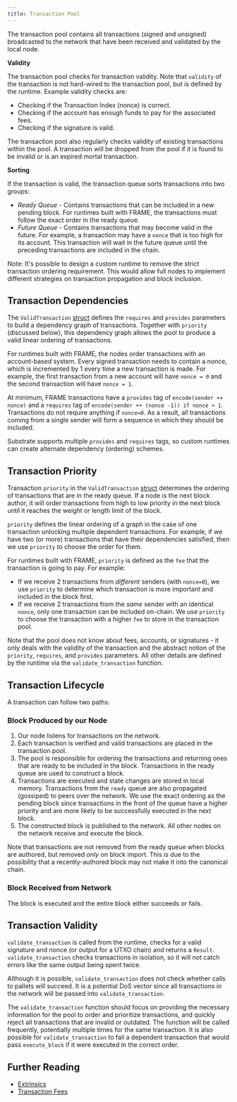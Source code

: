 ```yaml
---
title: Transaction Pool
---
```


The transaction pool contains all transactions (signed and unsigned) broadcasted to the network that
have been received and validated by the local node.

**Validity**

The transaction pool checks for transaction validity. Note that `validity` of the transaction is not
hard-wired to the transaction pool, but is defined by the runtime. Example validity checks are:

- Checking if the Transaction Index (nonce) is correct.
- Checking if the account has enough funds to pay for the associated fees.
- Checking if the signature is valid.

The transaction pool also regularly checks validity of existing transactions within the pool. A
transaction will be dropped from the pool if it is found to be invalid or is an expired mortal transaction.

**Sorting**

If the transaction is valid, the transaction queue sorts transactions into two groups:

- _Ready Queue_ - Contains transactions that can be included in a new pending block. For runtimes
  built with FRAME, the transactions must follow the exact order in the ready queue.
- _Future Queue_ - Contains transactions that may become valid in the future. For example, a
  transaction may have a `nonce` that is too high for its account. This transaction will wait in the
  future queue until the preceding transactions are included in the chain.

Note: It's possible to design a custom runtime to remove the strict transaction ordering
requirement. This would allow full nodes to implement different strategies on transaction
propagation and block inclusion.

## Transaction Dependencies

The `ValidTransaction`
[struct](https://substrate.dev/rustdocs/latest/sp_runtime/transaction_validity/struct.ValidTransaction.html)
defines the `requires` and `provides` parameters to build a dependency graph of transactions.
Together with `priority` (discussed below), this dependency graph allows the pool to produce a valid
linear ordering of transactions.

For runtimes built with FRAME, the nodes order transactions with an account-based system. Every
signed transaction needs to contain a nonce, which is incremented by 1 every time a new transaction
is made. For example, the first transaction from a new account will have `nonce = 0` and the second
transaction will have `nonce = 1`.

At minimum, FRAME transactions have a `provides` tag of `encode(sender ++ nonce)` and a `requires`
tag of `encode(sender ++ (nonce -1)) if nonce > 1`. Transactions do not require anything if
`nonce=0`. As a result, all transactions coming from a single sender will form a sequence in which
they should be included.

Substrate supports multiple `provides` and `requires` tags, so custom runtimes can create alternate
dependency (ordering) schemes.

## Transaction Priority

Transaction `priority` in the `ValidTransaction`
[struct](https://substrate.dev/rustdocs/latest/sp_runtime/transaction_validity/struct.ValidTransaction.html)
determines the ordering of transactions that are in the ready queue. If a node is the next block
author, it will order transactions from high to low priority in the next block until it reaches the
weight or length limit of the block.

`priority` defines the linear ordering of a graph in the case of one transaction unlocking multiple
dependent transactions. For example, if we have two (or more) transactions that have their
dependencies satisfied, then we use `priority` to choose the order for them.

For runtimes built with FRAME, `priority` is defined as the `fee` that the transaction is going to
pay. For example:

- If we receive 2 transactions from _different_ senders (with `nonce=0`), we use `priority` to
  determine which transaction is more important and included in the block first.
- If we receive 2 transactions from the _same_ sender with an identical `nonce`, only one
  transaction can be included on-chain. We use `priority` to choose the transaction with a higher
  `fee` to store in the transaction pool.

Note that the pool does not know about fees, accounts, or signatures - it only deals with the
validity of the transaction and the abstract notion of the `priority`, `requires`, and `provides`
parameters. All other details are defined by the runtime via the `validate_transaction` function.

## Transaction Lifecycle

A transaction can follow two paths:

### Block Produced by our Node

1. Our node listens for transactions on the network.
2. Each transaction is verified and valid transactions are placed in the transaction pool.
3. The pool is responsible for ordering the transactions and returning ones that are ready to be
   included in the block. Transactions in the ready queue are used to construct a block.
4. Transactions are executed and state changes are stored in local memory. Transactions from the
   `ready` queue are also propagated (gossiped) to peers over the network. We use the exact ordering
   as the pending block since transactions in the front of the queue have a higher priority and are
   more likely to be successfully executed in the next block.
5. The constructed block is published to the network. All other nodes on the network receive and
   execute the block.

Note that transactions are not removed from the ready queue when blocks are authored, but removed
_only_ on block import. This is due to the possibility that a recently-authored block may not make
it into the canonical chain.

### Block Received from Network

The block is executed and the entire block either succeeds or fails.

## Transaction Validity

`validate_transaction` is called from the runtime, checks for a valid signature and nonce (or output
for a UTXO chain) and returns a `Result`. `validate_transaction` checks transactions in isolation,
so it will not catch errors like the same output being spent twice.

Although it is possible, `validate_transaction` does not check whether calls to pallets will
succeed. It is a potential DoS vector since all transactions in the network will be passed into
`validate_transaction`.

The `validate_transaction` function should focus on providing the necessary information for the pool
to order and prioritize transactions, and quickly reject all transactions that are invalid or
outdated. The function will be called frequently, potentially multiple times for the same
transaction. It is also possible for `validate_transaction` to fail a dependent transaction that
would pass `execute_block` if it were executed in the correct order.

## Further Reading

- [Extrinsics](extrinsics)
- [Transaction Fees](../runtime/fees)
